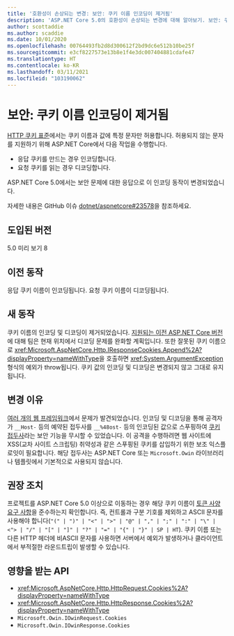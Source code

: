 ```yaml
---
title: '호환성이 손상되는 변경: 보안: 쿠키 이름 인코딩이 제거됨'
description: 'ASP.NET Core 5.0의 호환성이 손상되는 변경에 대해 알아보기. 보안: 쿠키 이름 인코딩이 제거됨'
author: scottaddie
ms.author: scaddie
ms.date: 10/01/2020
ms.openlocfilehash: 00764493fb2d8d300612f2bd9dc6e512b10be25f
ms.sourcegitcommit: e3cf8227573e13b8e1f4e3dc007404881cdafe47
ms.translationtype: HT
ms.contentlocale: ko-KR
ms.lasthandoff: 03/11/2021
ms.locfileid: "103190062"
---
```

# <a name="security-cookie-name-encoding-removed"></a>보안: 쿠키 이름 인코딩이 제거됨

[HTTP 쿠키 표준](https://tools.ietf.org/html/rfc6265#section-4.1.1)에서는 쿠키 이름과 값에 특정 문자만 허용합니다. 허용되지 않는 문자를 지원하기 위해 ASP.NET Core에서 다음 작업을 수행합니다.

* 응답 쿠키를 만드는 경우 인코딩합니다.
* 요청 쿠키를 읽는 경우 디코딩합니다.

ASP.NET Core 5.0에서는 보안 문제에 대한 응답으로 이 인코딩 동작이 변경되었습니다.

자세한 내용은 GitHub 이슈 [dotnet/aspnetcore#23578](https://github.com/dotnet/aspnetcore/issues/23578)을 참조하세요.

## <a name="version-introduced"></a>도입된 버전

5.0 미리 보기 8

## <a name="old-behavior"></a>이전 동작

응답 쿠키 이름이 인코딩됩니다. 요청 쿠키 이름이 디코딩됩니다.

## <a name="new-behavior"></a>새 동작

쿠키 이름의 인코딩 및 디코딩이 제거되었습니다. [지원되는 이전 ASP.NET Core 버전](https://dotnet.microsoft.com/platform/support/policy/dotnet-core)에 대해 팀은 현재 위치에서 디코딩 문제를 완화할 계획입니다. 또한 잘못된 쿠키 이름으로 <xref:Microsoft.AspNetCore.Http.IResponseCookies.Append%2A?displayProperty=nameWithType>을 호출하면 <xref:System.ArgumentException> 형식의 예외가 throw됩니다. 쿠키 값의 인코딩 및 디코딩은 변경되지 않고 그대로 유지됩니다.

## <a name="reason-for-change"></a>변경 이유

[여러 개의 웹 프레임워크](https://github.com/advisories/GHSA-j6w9-fv6q-3q52)에서 문제가 발견되었습니다. 인코딩 및 디코딩을 통해 공격자가 `__Host-` 등의 예약된 접두사를 `__%48ost-` 등의 인코딩된 값으로 스푸핑하여 [쿠키 접두사](https://tools.ietf.org/html/draft-ietf-httpbis-cookie-prefixes-00)라는 보안 기능을 무시할 수 있었습니다. 이 공격을 수행하려면 웹 사이트에 XSS(교차 사이트 스크립팅) 취약성과 같은 스푸핑된 쿠키를 삽입하기 위한 보조 익스플로잇이 필요합니다. 해당 접두사는 ASP.NET Core 또는 `Microsoft.Owin` 라이브러리나 템플릿에서 기본적으로 사용되지 않습니다.

## <a name="recommended-action"></a>권장 조치

프로젝트를 ASP.NET Core 5.0 이상으로 이동하는 경우 해당 쿠키 이름이 [토큰 사양 요구 사항](https://tools.ietf.org/html/rfc2616#section-2.2)을 준수하는지 확인합니다. 즉, 컨트롤과 구분 기호를 제외하고 ASCII 문자를 사용해야 합니다(`"(" | ")" | "<" | ">" | "@" | "," | ";" | ":" | "\" | <"> | "/" | "[" | "]" | "?" | "=" | "{" | "}" | SP | HT`). 쿠키 이름 또는 다른 HTTP 헤더에 비ASCII 문자를 사용하면 서버에서 예외가 발생하거나 클라이언트에서 부적절한 라운드트립이 발생할 수 있습니다.

## <a name="affected-apis"></a>영향을 받는 API

- <xref:Microsoft.AspNetCore.Http.HttpRequest.Cookies%2A?displayProperty=nameWithType>
- <xref:Microsoft.AspNetCore.Http.HttpResponse.Cookies%2A?displayProperty=nameWithType>
- `Microsoft.Owin.IOwinRequest.Cookies`
- `Microsoft.Owin.IOwinResponse.Cookies`

<!--

### Category

ASP.NET Core

### Affected APIs

- `Overload:Microsoft.AspNetCore.Http.HttpRequest.Cookies`
- `Overload:Microsoft.AspNetCore.Http.HttpResponse.Cookies`
- `P:Microsoft.Owin.IOwinRequest.Cookies`
- `P:Microsoft.Owin.IOwinResponse.Cookies`

-->
